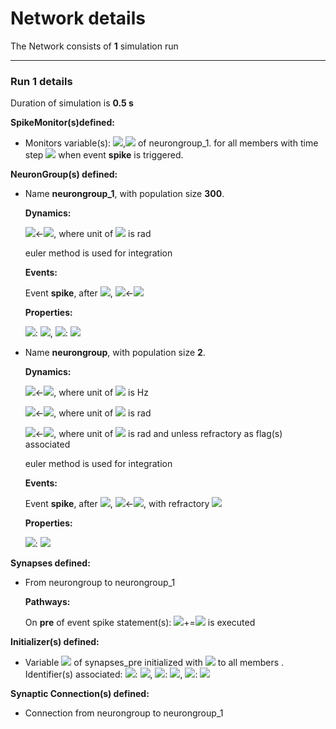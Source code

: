 # Network details
The Network consists of **1**                            simulation run
_______________________________________________________________________________
### Run 1 details
Duration of simulation is **0.5 s**

**SpikeMonitor(s)defined:**
- 	Monitors variable(s): <img src="https://render.githubusercontent.com/render/math?math=i">,<img src="https://render.githubusercontent.com/render/math?math=t"> of neurongroup_1. for all members with time step <img src="https://render.githubusercontent.com/render/math?math=20. us"> when event **spike** is triggered.


**NeuronGroup(s) defined:**
- Name **neurongroup\_1**, with                population size **300**.

	**Dynamics:**

	<img src="https://render.githubusercontent.com/render/math?math=\frac{d}{d t} v">&#8592;<img src="https://render.githubusercontent.com/render/math?math=1.4142135623731.\sigma.\xi.\left(\frac{1}{\tau}\right)^{0.5} - \frac{v}{\tau}">, where unit of <img src="https://render.githubusercontent.com/render/math?math=v"> is rad

	euler method is used for integration

	**Events:**

	Event **spike**, after <img src="https://render.githubusercontent.com/render/math?math=v \gt 1">, <img src="https://render.githubusercontent.com/render/math?math=v">&#8592;<img src="https://render.githubusercontent.com/render/math?math=0">

	**Properties:**

	<img src="https://render.githubusercontent.com/render/math?math=\tau">: <img src="https://render.githubusercontent.com/render/math?math=1. ms">, <img src="https://render.githubusercontent.com/render/math?math=\sigma">: <img src="https://render.githubusercontent.com/render/math?math=0.1">

- Name **neurongroup**, with                population size **2**.

	**Dynamics:**

	<img src="https://render.githubusercontent.com/render/math?math=frequency">&#8592;<img src="https://render.githubusercontent.com/render/math?math=Hz.\left(200.Hz.t + 200\right)">, where unit of <img src="https://render.githubusercontent.com/render/math?math=frequency"> is Hz

	<img src="https://render.githubusercontent.com/render/math?math=sound">&#8592;<img src="https://render.githubusercontent.com/render/math?math=5.\sin^{3}{\left(2.\pi.frequency.t \right)}">, where unit of <img src="https://render.githubusercontent.com/render/math?math=sound"> is rad

	<img src="https://render.githubusercontent.com/render/math?math=\frac{d}{d t} x">&#8592;<img src="https://render.githubusercontent.com/render/math?math=0.14142135623731.\xi.\left(\frac{1}{\tau_{ear}}\right)^{0.5} + \frac{sound - x}{\tau_{ear}}">, where unit of <img src="https://render.githubusercontent.com/render/math?math=x"> is rad and unless refractory as flag(s) associated

	euler method is used for integration

	**Events:**

	Event **spike**, after <img src="https://render.githubusercontent.com/render/math?math=x \gt 1">, <img src="https://render.githubusercontent.com/render/math?math=x">&#8592;<img src="https://render.githubusercontent.com/render/math?math=0">, with refractory <img src="https://render.githubusercontent.com/render/math?math=2. ms">

	**Properties:**

	<img src="https://render.githubusercontent.com/render/math?math=\tau_{ear}">: <img src="https://render.githubusercontent.com/render/math?math=1. ms">


**Synapses defined:**
- 	From neurongroup to neurongroup_1

	**Pathways:**

	On **pre** of event spike statement(s): <img src="https://render.githubusercontent.com/render/math?math=v">+=<img src="https://render.githubusercontent.com/render/math?math=0.5"> is executed


**Initializer(s) defined:**
- Variable <img src="https://render.githubusercontent.com/render/math?math=delay"> of synapses_pre initialized with <img src="https://render.githubusercontent.com/render/math?math=\frac{1.0.Hz.i.second.e^{- \frac{1.0.j.\log{\left(\frac{max_{freq}}{min_{freq}} \right)}}{num_{neurons} - 1}}}{min_{freq}}"> to all members . Identifier(s) associated: 	<img src="https://render.githubusercontent.com/render/math?math=max_{freq}">: <img src="https://render.githubusercontent.com/render/math?math=1. kHz">, <img src="https://render.githubusercontent.com/render/math?math=num_{neurons}">: <img src="https://render.githubusercontent.com/render/math?math=300">, <img src="https://render.githubusercontent.com/render/math?math=min_{freq}">: <img src="https://render.githubusercontent.com/render/math?math=50. Hz">




**Synaptic Connection(s) defined:**
- Connection from neurongroup to neurongroup_1

